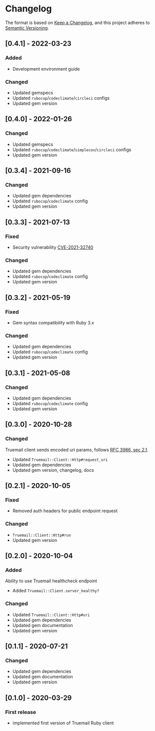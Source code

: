 # Changelog

The format is based on [Keep a Changelog](https://keepachangelog.com/en/1.0.0/), and this project adheres to [Semantic Versioning](https://semver.org/spec/v2.0.0.html).

## [0.4.1] - 2022-03-23

### Added

- Development environment guide

### Changed

- Updated gemspecs
- Updated `rubocop`/`codeclimate`/`circleci` configs
- Updated gem version

## [0.4.0] - 2022-01-26

### Changed

- Updated gemspecs
- Updated `rubocop`/`codeclimate`/`simplecov`/`circleci` configs
- Updated gem version

## [0.3.4] - 2021-09-16

### Changed

- Updated gem dependencies
- Updated `rubocop`/`codeclimate` config
- Updated gem version

## [0.3.3] - 2021-07-13

### Fixed

- Security vulnerability [CVE-2021-32740](https://github.com/advisories/GHSA-jxhc-q857-3j6g)

### Changed

- Updated gem dependencies
- Updated `rubocop`/`codeclimate` config
- Updated gem version

## [0.3.2] - 2021-05-19

### Fixed

- Gem syntax compatibility with Ruby 3.x

### Changed

- Updated gem dependencies
- Updated `rubocop`/`codeclimate` config
- Updated gem version

## [0.3.1] - 2021-05-08

### Changed

- Updated gem dependencies
- Updated `rubocop`/`codeclimate` config
- Updated gem version

## [0.3.0] - 2020-10-28

### Changed

Truemail client sends encoded uri params, follows [RFC 3986, sec 2.1](https://tools.ietf.org/html/rfc3986#section-2.1).

- Updated `Truemail::Client::Http#request_uri`
- Updated gem dependencies
- Updated gem version, changelog, docs

## [0.2.1] - 2020-10-05

### Fixed

- Removed auth headers for public endpoint request

### Changed

- `Truemail::Client::Http#run`
- Updated gem version

## [0.2.0] - 2020-10-04

### Added

Ability to use Truemail healthcheck endpoint

- Added `Truemail::Client.server_healthy?`

### Changed

- Updated `Truemail::Client::Http#uri`
- Updated gem dependencies
- Updated gem documentation
- Updated gem version

## [0.1.1] - 2020-07-21

### Changed

- Updated gem dependencies
- Updated gem documentation
- Updated gem version

## [0.1.0] - 2020-03-29

### First release

- implemented first version of Truemail Ruby client

